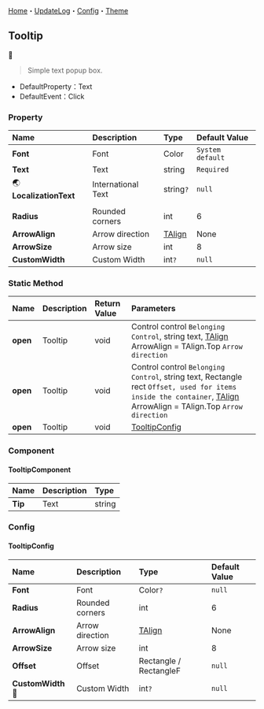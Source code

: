 ﻿[Home](../Home.md)・[UpdateLog](../UpdateLog.md)・[Config](../Config.md)・[Theme](../Theme.md)

## Tooltip
👚

> Simple text popup box.

- DefaultProperty：Text
- DefaultEvent：Click

### Property

Name | Description | Type | Default Value |
:--|:--|:--|:--|
**Font** | Font | Color | `System default` |
**Text** | Text | string | `Required` |
🌏 **LocalizationText** | International Text | string`?` | `null` |
||||
**Radius** | Rounded corners | int | 6 |
**ArrowAlign** | Arrow direction | [TAlign](Enum.md#talign) | None |
**ArrowSize** | Arrow size | int | 8 |
**CustomWidth** | Custom Width | int`?` | `null` |

### Static Method

Name | Description | Return Value | Parameters |
:--|:--|:--|:--|
**open** | Tooltip | void | Control control `Belonging Control`, string text, [TAlign](Enum.md#talign) ArrowAlign = TAlign.Top `Arrow direction` |
**open** | Tooltip | void | Control control `Belonging Control`, string text, Rectangle rect `Offset, used for items inside the container`, [TAlign](Enum.md#talign) ArrowAlign = TAlign.Top `Arrow direction` |
**open** | Tooltip | void | [TooltipConfig](#tooltipconfig) |


### Component

#### TooltipComponent

Name | Description | Type |
:--|:--|:--|
**Tip** | Text | string |


### Config

#### TooltipConfig

Name | Description | Type | Default Value |
:--|:--|:--|:--|
**Font** | Font | Color`?` | `null` |
**Radius** | Rounded corners | int | 6 |
**ArrowAlign** | Arrow direction | [TAlign](Enum.md#talign) | None |
**ArrowSize** | Arrow size | int | 8 |
**Offset** | Offset | Rectangle / RectangleF | `null` |
**CustomWidth** 🔴 | Custom Width | int`?` | `null` |